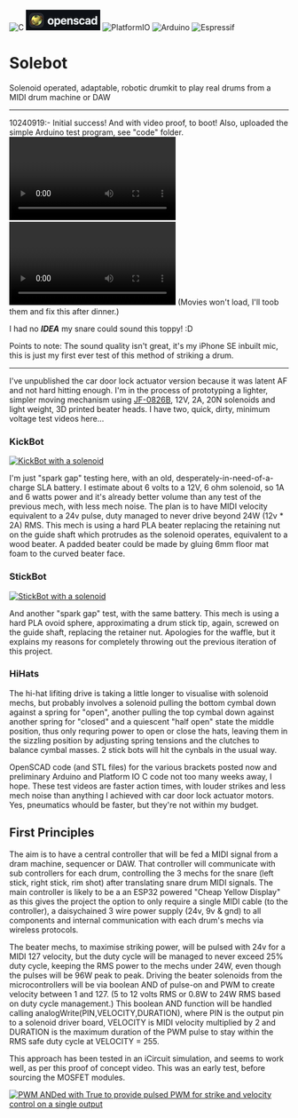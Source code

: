 ![C](https://img.shields.io/badge/c-%2300599C.svg?style=for-the-badge&logo=c&logoColor=white) ![[OpenSCAD](https://openscad.org)](https://github.com/crunchysteve/Solebot/blob/main/images/openscad.png?raw=true) ![PlatformIO](https://img.shields.io/badge/PlatformIO-%23222.svg?style=for-the-badge&logo=platformio&logoColor=%23f5822a) ![Arduino](https://img.shields.io/badge/-Arduino-00979D?style=for-the-badge&logo=Arduino&logoColor=white) ![Espressif](https://img.shields.io/badge/espressif-E7352C.svg?style=for-the-badge&logo=espressif&logoColor=white)
# Solebot
Solenoid operated, adaptable, robotic drumkit to play real drums from a MIDI drum machine or DAW

---
10240919:- Initial success! And with video proof, to boot! Also, uploaded the simple Arduino test program, see "code" folder.
![Video of a solenoid on my breadboard](./images/SolenoidTestRig.mov)
![Video of my solenoid drumming testd](./images/SolenoidDrummingTest.mov) 
(Movies won't load, I'll toob them and fix this after dinner.)

I had no ***IDEA*** my snare could sound this toppy! :D

Points to note: The sound quality isn't great, it's my iPhone SE inbuilt mic, this is just my first ever test of this method of striking a drum.

---

I've unpublished the car door lock actuator version because it was latent AF and not hard hitting enough. I'm in the process of prototyping a lighter, simpler moving mechanism using [JF-0826B](https://www.google.com/search?q=JF-0826B+solenoid&rlz=1C5CHFA_enAU930AU930&oq=JF-0826B+solenoid&gs_lcrp=EgZjaHJvbWUyBggAEEUYOTIGCAEQRRhAMgYIAhBFGDsyBggDEEUYPdIBCDQ2NDdqMGo3qAIAsAIA&sourceid=chrome&ie=UTF-8), 12V, 2A, 20N solenoids and light weight, 3D printed beater heads. I have two, quick, dirty, minimum voltage test videos here...

### KickBot
[![KickBot with a solenoid](https://img.youtube.com/vi/OM4pcrr3s-8/0.jpg)](https://youtu.be/OM4pcrr3s-8)

I'm just "spark gap" testing here, with an old, desperately-in-need-of-a-charge SLA battery. I estimate about 6 volts to a 12V, 6 ohm solenoid, so 1A and 6 watts power and it's already better volume than any test of the previous mech, with less mech noise. The plan is to have MIDI velocity equivalent to a 24v pulse, duty managed to never drive beyond 24W (12v * 2A) RMS. This mech is using a hard PLA beater replacing the retaining nut on the guide shaft which protrudes as the solenoid operates, equivalent to a wood beater. A padded beater could be made by gluing 6mm floor mat foam to the curved beater face.

### StickBot
[![StickBot with a solenoid](https://img.youtube.com/vi/Nz2LlsDFKx4/0.jpg)](https://youtu.be/Nz2LlsDFKx4)

And another "spark gap" test, with the same battery. This mech is using a hard PLA ovoid sphere, approximating a drum stick tip, again, screwed on the guide shaft, replacing the retainer nut. Apologies for the waffle, but it explains my reasons for completely throwing out the previous iteration of this project.

### HiHats
The hi-hat lifiting drive is taking a little longer to visualise with solenoid mechs, but probably involves a solenoid pulling the bottom cymbal down against a spring for "open", another pulling the top cymbal down against another spring for "closed" and a quiescent "half open" state the middle position, thus only requring power to open or close the hats, leaving them in the sizzling position by adjusting spring tensions and the clutches to balance cymbal masses. 2 stick bots will hit the cynbals in the usual way.

OpenSCAD code (and STL files) for the various brackets posted now and preliminary Arduino and Platform IO C code not too many weeks away, I hope. These test videos are faster action times, with louder strikes and less mech noise than anything I achieved with car door lock actuator motors. Yes, pneumatics whould be faster, but they're not within my budget.

## First Principles
The aim is to have a central controller that will be fed a MIDI signal from a dram machine, sequencer or DAW. That controller will communicate with sub controllers for each drum, controlling the 3 mechs for the snare (left stick, right stick, rim shot) after translating snare drum MIDI signals. The main controller is likely to be a an ESP32 powered "Cheap Yellow Display" as this gives the project the option to only require a single MIDI cable (to the controller), a daisychained 3 wire power supply (24v, 9v & gnd) to all components and internal communication with each drum's mechs via wireless protocols.

The beater mechs, to maximise striking power, will be pulsed with 24v for a MIDI 127 velocity, but the duty cycle will be managed to never exceed 25% duty cycle, keeping the RMS power to the mechs under 24W, even though the pulses will be 96W peak to peak. Driving the beater solenoids from the microcontrollers will be via boolean AND of pulse-on and PWM to create velocity between 1 and 127. (5 to 12 volts RMS or 0.8W to 24W RMS based on duty cycle management.) This boolean AND function will be handled calling analogWrite(PIN,VELOCITY,DURATION), where PIN is the output pin to a solenoid driver board, VELOCITY is MIDI velocity multiplied by 2 and DURATION is the maximum duration of the PWM pulse to stay within the RMS safe duty cycle at VELOCITY = 255.

This approach has been tested in an iCircuit simulation, and seems to work well, as per this proof of concept video. This was an early test, before sourcing the MOSFET modules.

[![PWM ANDed with True to provide pulsed PWM for strike and velocity control on a single output](https://img.youtube.com/vi/VhJ9suvsufc/0.jpg)](https://youtu.be/VhJ9suvsufc)

